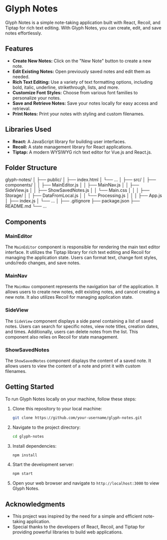 # Glyph Notes

Glyph Notes is a simple note-taking application built with React, Recoil, and Tiptap for rich text editing. With Glyph Notes, you can create, edit, and save notes effortlessly.

## Features

- **Create New Notes:** Click on the "New Note" button to create a new note.
- **Edit Existing Notes:** Open previously saved notes and edit them as needed.
- **Rich Text Editing:** Use a variety of text formatting options, including bold, italic, underline, strikethrough, lists, and more.
- **Customize Font Styles:** Choose from various font families to personalize your notes.
- **Save and Retrieve Notes:** Save your notes locally for easy access and retrieval.
- **Print Notes:** Print your notes with styling and custom filenames.

## Libraries Used

- **React:** A JavaScript library for building user interfaces.
- **Recoil:** A state management library for React applications.
- **Tiptap:** A modern WYSIWYG rich text editor for Vue.js and React.js.

## Folder Structure

glyph-notes/
│
├── public/
│ ├── index.html
│ └── ...
│
├── src/
│ ├── components/
│ │ ├── MainEditor.js
│ │ ├── MainNav.js
│ │ ├── SideView.js
│ │ ├── ShowSavedNotes.js
│ │ └── Main.css
│ │
│ ├── Storage/
│ │ ├── DataFromLocal.js
│ │ └── Processing.js
│ │
│ ├── App.js
│ ├── index.js
│ └── ...
│
├── .gitignore
├── package.json
├── README.md
└── ...

## Components

### MainEditor

The `MainEditor` component is responsible for rendering the main text editor interface. It utilizes the Tiptap library for rich text editing and Recoil for managing the application state. Users can format text, change font styles, undo/redo changes, and save notes.

### MainNav

The `MainNav` component represents the navigation bar of the application. It allows users to create new notes, edit existing notes, and cancel creating a new note. It also utilizes Recoil for managing application state.

### SideView

The `SideView` component displays a side panel containing a list of saved notes. Users can search for specific notes, view note titles, creation dates, and times. Additionally, users can delete notes from the list. This component also relies on Recoil for state management.

### ShowSavedNotes

The `ShowSavedNotes` component displays the content of a saved note. It allows users to view the content of a note and print it with custom filenames.

## Getting Started

To run Glyph Notes locally on your machine, follow these steps:

1. Clone this repository to your local machine:

   ```bash
   git clone https://github.com/your-username/glyph-notes.git
   ```

2. Navigate to the project directory:

   ```bash
   cd glyph-notes
   ```

3. Install dependencies:

   ```bash
   npm install
   ```

4. Start the development server:

   ```bash
   npm start
   ```

5. Open your web browser and navigate to `http://localhost:3000` to view Glyph Notes.

## Acknowledgments

- This project was inspired by the need for a simple and efficient note-taking application.
- Special thanks to the developers of React, Recoil, and Tiptap for providing powerful libraries to build web applications.

